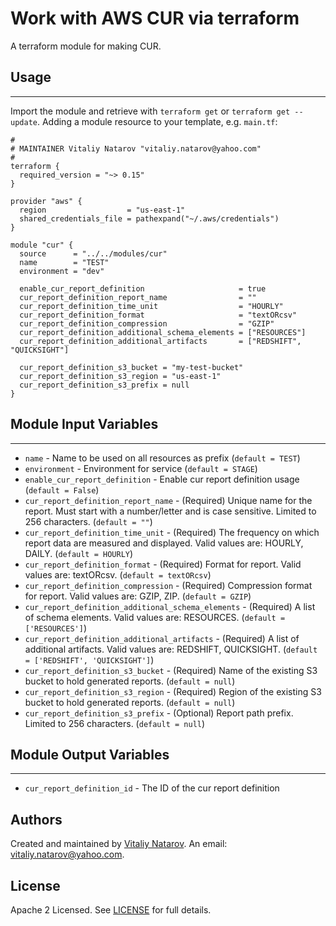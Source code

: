 # Work with AWS CUR via terraform

A terraform module for making CUR.


## Usage
----------------------
Import the module and retrieve with ```terraform get``` or ```terraform get --update```. Adding a module resource to your template, e.g. `main.tf`:

```
#
# MAINTAINER Vitaliy Natarov "vitaliy.natarov@yahoo.com"
#
terraform {
  required_version = "~> 0.15"
}

provider "aws" {
  region                  = "us-east-1"
  shared_credentials_file = pathexpand("~/.aws/credentials")
}

module "cur" {
  source      = "../../modules/cur"
  name        = "TEST"
  environment = "dev"

  enable_cur_report_definition                     = true
  cur_report_definition_report_name                = ""
  cur_report_definition_time_unit                  = "HOURLY"
  cur_report_definition_format                     = "textORcsv"
  cur_report_definition_compression                = "GZIP"
  cur_report_definition_additional_schema_elements = ["RESOURCES"]
  cur_report_definition_additional_artifacts       = ["REDSHIFT", "QUICKSIGHT"]

  cur_report_definition_s3_bucket = "my-test-bucket"
  cur_report_definition_s3_region = "us-east-1"
  cur_report_definition_s3_prefix = null
}
```

## Module Input Variables
----------------------
- `name` - Name to be used on all resources as prefix (`default = TEST`)
- `environment` - Environment for service (`default = STAGE`)
- `enable_cur_report_definition` - Enable cur report definition usage (`default = False`)
- `cur_report_definition_report_name` - (Required) Unique name for the report. Must start with a number/letter and is case sensitive. Limited to 256 characters. (`default = ""`)
- `cur_report_definition_time_unit` - (Required) The frequency on which report data are measured and displayed. Valid values are: HOURLY, DAILY. (`default = HOURLY`)
- `cur_report_definition_format` - (Required) Format for report. Valid values are: textORcsv. (`default = textORcsv`)
- `cur_report_definition_compression` - (Required) Compression format for report. Valid values are: GZIP, ZIP. (`default = GZIP`)
- `cur_report_definition_additional_schema_elements` - (Required) A list of schema elements. Valid values are: RESOURCES. (`default = ['RESOURCES']`)
- `cur_report_definition_additional_artifacts` - (Required) A list of additional artifacts. Valid values are: REDSHIFT, QUICKSIGHT. (`default = ['REDSHIFT', 'QUICKSIGHT']`)
- `cur_report_definition_s3_bucket` - (Required) Name of the existing S3 bucket to hold generated reports. (`default = null`)
- `cur_report_definition_s3_region` - (Required) Region of the existing S3 bucket to hold generated reports. (`default = null`)
- `cur_report_definition_s3_prefix` - (Optional) Report path prefix. Limited to 256 characters. (`default = null`)

## Module Output Variables
----------------------
- `cur_report_definition_id` - The ID of the cur report definition


## Authors

Created and maintained by [Vitaliy Natarov](https://github.com/SebastianUA). An email: [vitaliy.natarov@yahoo.com](vitaliy.natarov@yahoo.com).

## License

Apache 2 Licensed. See [LICENSE](https://github.com/SebastianUA/terraform/blob/master/LICENSE) for full details.
